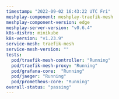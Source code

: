 ```yaml
---
timestamp: "2022-09-02 16:43:22 UTC Fri"
meshplay-component: meshplay-traefik-mesh
meshplay-component-version: edge
meshplay-server-version: "v0.6.4"
k8s-distro: minikube
k8s-version: "v1.23.9"
service-mesh: traefik-mesh
service-mesh-version: ""
tests:
  pod/traefik-mesh-controller: "Running"
  pod/traefik-mesh-proxy: "Running"
  pod/grafana-core:  "Running"
  pod/jaeger: "Running"
  pod/prometheus-core: "Running" 
overall-status: "passing"
---
```

